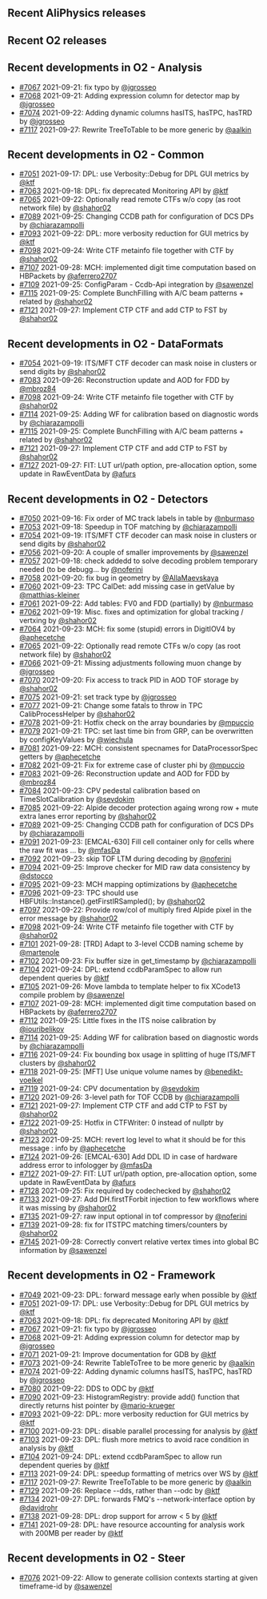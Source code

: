 ## Recent AliPhysics releases
## Recent O2 releases
## Recent developments in O2 - Analysis
- [\#7067](https://github.com/AliceO2Group/AliceO2/pull/7067) 2021-09-21: fix typo by [@jgrosseo](https://github.com/jgrosseo)
- [\#7068](https://github.com/AliceO2Group/AliceO2/pull/7068) 2021-09-21: Adding expression column for detector map by [@jgrosseo](https://github.com/jgrosseo)
- [\#7074](https://github.com/AliceO2Group/AliceO2/pull/7074) 2021-09-22: Adding dynamic columns hasITS, hasTPC, hasTRD by [@jgrosseo](https://github.com/jgrosseo)
- [\#7117](https://github.com/AliceO2Group/AliceO2/pull/7117) 2021-09-27: Rewrite TreeToTable to be more generic by [@aalkin](https://github.com/aalkin)
## Recent developments in O2 - Common
- [\#7051](https://github.com/AliceO2Group/AliceO2/pull/7051) 2021-09-17: DPL: use Verbosity::Debug for DPL GUI metrics by [@ktf](https://github.com/ktf)
- [\#7063](https://github.com/AliceO2Group/AliceO2/pull/7063) 2021-09-18: DPL: fix deprecated Monitoring API by [@ktf](https://github.com/ktf)
- [\#7065](https://github.com/AliceO2Group/AliceO2/pull/7065) 2021-09-22: Optionally read remote CTFs w/o copy (as root network file) by [@shahor02](https://github.com/shahor02)
- [\#7089](https://github.com/AliceO2Group/AliceO2/pull/7089) 2021-09-25: Changing CCDB path for configuration of DCS DPs by [@chiarazampolli](https://github.com/chiarazampolli)
- [\#7093](https://github.com/AliceO2Group/AliceO2/pull/7093) 2021-09-22: DPL: more verbosity reduction for GUI metrics by [@ktf](https://github.com/ktf)
- [\#7098](https://github.com/AliceO2Group/AliceO2/pull/7098) 2021-09-24: Write CTF metainfo file together with CTF by [@shahor02](https://github.com/shahor02)
- [\#7107](https://github.com/AliceO2Group/AliceO2/pull/7107) 2021-09-28: MCH: implemented digit time computation based on HBPackets by [@aferrero2707](https://github.com/aferrero2707)
- [\#7109](https://github.com/AliceO2Group/AliceO2/pull/7109) 2021-09-25: ConfigParam - Ccdb-Api integration by [@sawenzel](https://github.com/sawenzel)
- [\#7115](https://github.com/AliceO2Group/AliceO2/pull/7115) 2021-09-25: Complete BunchFilling with A/C beam patterns + related by [@shahor02](https://github.com/shahor02)
- [\#7121](https://github.com/AliceO2Group/AliceO2/pull/7121) 2021-09-27: Implement CTP CTF and add CTP to FST by [@shahor02](https://github.com/shahor02)
## Recent developments in O2 - DataFormats
- [\#7054](https://github.com/AliceO2Group/AliceO2/pull/7054) 2021-09-19:  ITS/MFT CTF decoder can mask noise in clusters or send digits by [@shahor02](https://github.com/shahor02)
- [\#7083](https://github.com/AliceO2Group/AliceO2/pull/7083) 2021-09-26: Reconstruction update and AOD for FDD  by [@mbroz84](https://github.com/mbroz84)
- [\#7098](https://github.com/AliceO2Group/AliceO2/pull/7098) 2021-09-24: Write CTF metainfo file together with CTF by [@shahor02](https://github.com/shahor02)
- [\#7114](https://github.com/AliceO2Group/AliceO2/pull/7114) 2021-09-25: Adding WF for calibration based on diagnostic words by [@chiarazampolli](https://github.com/chiarazampolli)
- [\#7115](https://github.com/AliceO2Group/AliceO2/pull/7115) 2021-09-25: Complete BunchFilling with A/C beam patterns + related by [@shahor02](https://github.com/shahor02)
- [\#7121](https://github.com/AliceO2Group/AliceO2/pull/7121) 2021-09-27: Implement CTP CTF and add CTP to FST by [@shahor02](https://github.com/shahor02)
- [\#7127](https://github.com/AliceO2Group/AliceO2/pull/7127) 2021-09-27: FIT: LUT url/path option, pre-allocation option, some update in RawEventData by [@afurs](https://github.com/afurs)
## Recent developments in O2 - Detectors
- [\#7050](https://github.com/AliceO2Group/AliceO2/pull/7050) 2021-09-16: Fix order of MC track labels in table by [@nburmaso](https://github.com/nburmaso)
- [\#7053](https://github.com/AliceO2Group/AliceO2/pull/7053) 2021-09-18: Speedup in TOF matching by [@chiarazampolli](https://github.com/chiarazampolli)
- [\#7054](https://github.com/AliceO2Group/AliceO2/pull/7054) 2021-09-19:  ITS/MFT CTF decoder can mask noise in clusters or send digits by [@shahor02](https://github.com/shahor02)
- [\#7056](https://github.com/AliceO2Group/AliceO2/pull/7056) 2021-09-20: A couple of smaller improvements by [@sawenzel](https://github.com/sawenzel)
- [\#7057](https://github.com/AliceO2Group/AliceO2/pull/7057) 2021-09-18: check addedd to solve decoding problem temporary needed (to be debugg… by [@noferini](https://github.com/noferini)
- [\#7058](https://github.com/AliceO2Group/AliceO2/pull/7058) 2021-09-20: fix bug in geometry by [@AllaMaevskaya](https://github.com/AllaMaevskaya)
- [\#7060](https://github.com/AliceO2Group/AliceO2/pull/7060) 2021-09-23: TPC CalDet: add missing case in getValue by [@matthias-kleiner](https://github.com/matthias-kleiner)
- [\#7061](https://github.com/AliceO2Group/AliceO2/pull/7061) 2021-09-22: Add tables: FV0 and FDD (partially) by [@nburmaso](https://github.com/nburmaso)
- [\#7062](https://github.com/AliceO2Group/AliceO2/pull/7062) 2021-09-19: Misc. fixes and optimization for global tracking / vertxing by [@shahor02](https://github.com/shahor02)
- [\#7064](https://github.com/AliceO2Group/AliceO2/pull/7064) 2021-09-23: MCH: fix some (stupid) errors in DigitIOV4 by [@aphecetche](https://github.com/aphecetche)
- [\#7065](https://github.com/AliceO2Group/AliceO2/pull/7065) 2021-09-22: Optionally read remote CTFs w/o copy (as root network file) by [@shahor02](https://github.com/shahor02)
- [\#7066](https://github.com/AliceO2Group/AliceO2/pull/7066) 2021-09-21: Missing adjustments following muon change by [@jgrosseo](https://github.com/jgrosseo)
- [\#7070](https://github.com/AliceO2Group/AliceO2/pull/7070) 2021-09-20: Fix access to track PID in AOD TOF storage by [@shahor02](https://github.com/shahor02)
- [\#7075](https://github.com/AliceO2Group/AliceO2/pull/7075) 2021-09-21: set track type by [@jgrosseo](https://github.com/jgrosseo)
- [\#7077](https://github.com/AliceO2Group/AliceO2/pull/7077) 2021-09-21: Change some fatals to throw in TPC CalibProcessHelper by [@shahor02](https://github.com/shahor02)
- [\#7078](https://github.com/AliceO2Group/AliceO2/pull/7078) 2021-09-21: Hotfix check on the array boundaries by [@mpuccio](https://github.com/mpuccio)
- [\#7079](https://github.com/AliceO2Group/AliceO2/pull/7079) 2021-09-21: TPC: set last time bin from GRP, can be overwritten by configKeyValues by [@wiechula](https://github.com/wiechula)
- [\#7081](https://github.com/AliceO2Group/AliceO2/pull/7081) 2021-09-22: MCH: consistent specnames for DataProcessorSpec getters by [@aphecetche](https://github.com/aphecetche)
- [\#7082](https://github.com/AliceO2Group/AliceO2/pull/7082) 2021-09-21: Fix for extreme case of cluster phi by [@mpuccio](https://github.com/mpuccio)
- [\#7083](https://github.com/AliceO2Group/AliceO2/pull/7083) 2021-09-26: Reconstruction update and AOD for FDD  by [@mbroz84](https://github.com/mbroz84)
- [\#7084](https://github.com/AliceO2Group/AliceO2/pull/7084) 2021-09-23: CPV pedestal calibration based on TimeSlotCalibration by [@sevdokim](https://github.com/sevdokim)
- [\#7085](https://github.com/AliceO2Group/AliceO2/pull/7085) 2021-09-22: Alpide decoder protection againg wrong row + mute extra lanes error reporting by [@shahor02](https://github.com/shahor02)
- [\#7089](https://github.com/AliceO2Group/AliceO2/pull/7089) 2021-09-25: Changing CCDB path for configuration of DCS DPs by [@chiarazampolli](https://github.com/chiarazampolli)
- [\#7091](https://github.com/AliceO2Group/AliceO2/pull/7091) 2021-09-23: [EMCAL-630] Fill cell container only for cells where the raw fit was … by [@mfasDa](https://github.com/mfasDa)
- [\#7092](https://github.com/AliceO2Group/AliceO2/pull/7092) 2021-09-23: skip TOF LTM during decoding by [@noferini](https://github.com/noferini)
- [\#7094](https://github.com/AliceO2Group/AliceO2/pull/7094) 2021-09-25: Improve checker for MID raw data consistency by [@dstocco](https://github.com/dstocco)
- [\#7095](https://github.com/AliceO2Group/AliceO2/pull/7095) 2021-09-23: MCH mapping optimizations by [@aphecetche](https://github.com/aphecetche)
- [\#7096](https://github.com/AliceO2Group/AliceO2/pull/7096) 2021-09-23: TPC should use HBFUtils::Instance().getFirstIRSampled(); by [@shahor02](https://github.com/shahor02)
- [\#7097](https://github.com/AliceO2Group/AliceO2/pull/7097) 2021-09-22: Provide row/col of multiply fired Alpide pixel in the error message by [@shahor02](https://github.com/shahor02)
- [\#7098](https://github.com/AliceO2Group/AliceO2/pull/7098) 2021-09-24: Write CTF metainfo file together with CTF by [@shahor02](https://github.com/shahor02)
- [\#7101](https://github.com/AliceO2Group/AliceO2/pull/7101) 2021-09-28: [TRD] Adapt to 3-level CCDB naming scheme by [@martenole](https://github.com/martenole)
- [\#7102](https://github.com/AliceO2Group/AliceO2/pull/7102) 2021-09-23: Fix buffer size in get_timestamp by [@chiarazampolli](https://github.com/chiarazampolli)
- [\#7104](https://github.com/AliceO2Group/AliceO2/pull/7104) 2021-09-24: DPL: extend ccdbParamSpec to allow run dependent queries by [@ktf](https://github.com/ktf)
- [\#7105](https://github.com/AliceO2Group/AliceO2/pull/7105) 2021-09-26: Move lambda to template helper to fix XCode13 compile problem by [@sawenzel](https://github.com/sawenzel)
- [\#7107](https://github.com/AliceO2Group/AliceO2/pull/7107) 2021-09-28: MCH: implemented digit time computation based on HBPackets by [@aferrero2707](https://github.com/aferrero2707)
- [\#7112](https://github.com/AliceO2Group/AliceO2/pull/7112) 2021-09-25: Little fixes in the ITS noise calibration by [@iouribelikov](https://github.com/iouribelikov)
- [\#7114](https://github.com/AliceO2Group/AliceO2/pull/7114) 2021-09-25: Adding WF for calibration based on diagnostic words by [@chiarazampolli](https://github.com/chiarazampolli)
- [\#7116](https://github.com/AliceO2Group/AliceO2/pull/7116) 2021-09-24: Fix bounding box usage in splitting of huge ITS/MFT clusters by [@shahor02](https://github.com/shahor02)
- [\#7118](https://github.com/AliceO2Group/AliceO2/pull/7118) 2021-09-25: [MFT] Use unique volume names by [@benedikt-voelkel](https://github.com/benedikt-voelkel)
- [\#7119](https://github.com/AliceO2Group/AliceO2/pull/7119) 2021-09-24: CPV documentation by [@sevdokim](https://github.com/sevdokim)
- [\#7120](https://github.com/AliceO2Group/AliceO2/pull/7120) 2021-09-26: 3-level path for TOF CCDB by [@chiarazampolli](https://github.com/chiarazampolli)
- [\#7121](https://github.com/AliceO2Group/AliceO2/pull/7121) 2021-09-27: Implement CTP CTF and add CTP to FST by [@shahor02](https://github.com/shahor02)
- [\#7122](https://github.com/AliceO2Group/AliceO2/pull/7122) 2021-09-25: Hotfix in CTFWriter: 0 instead of nullptr by [@shahor02](https://github.com/shahor02)
- [\#7123](https://github.com/AliceO2Group/AliceO2/pull/7123) 2021-09-25: MCH: revert log level to what it should be for this message : info by [@aphecetche](https://github.com/aphecetche)
- [\#7124](https://github.com/AliceO2Group/AliceO2/pull/7124) 2021-09-26: [EMCAL-630] Add DDL ID in case of hardware address error to infologger by [@mfasDa](https://github.com/mfasDa)
- [\#7127](https://github.com/AliceO2Group/AliceO2/pull/7127) 2021-09-27: FIT: LUT url/path option, pre-allocation option, some update in RawEventData by [@afurs](https://github.com/afurs)
- [\#7128](https://github.com/AliceO2Group/AliceO2/pull/7128) 2021-09-25: Fix required by codechecked by [@shahor02](https://github.com/shahor02)
- [\#7133](https://github.com/AliceO2Group/AliceO2/pull/7133) 2021-09-27: Add DH.firstTForbit injection to few workflows where it was missing by [@shahor02](https://github.com/shahor02)
- [\#7135](https://github.com/AliceO2Group/AliceO2/pull/7135) 2021-09-27: raw input optional in tof compressor by [@noferini](https://github.com/noferini)
- [\#7139](https://github.com/AliceO2Group/AliceO2/pull/7139) 2021-09-28: fix for ITSTPC matching timers/counters by [@shahor02](https://github.com/shahor02)
- [\#7145](https://github.com/AliceO2Group/AliceO2/pull/7145) 2021-09-28: Correctly convert relative vertex times into global BC information by [@sawenzel](https://github.com/sawenzel)
## Recent developments in O2 - Framework
- [\#7049](https://github.com/AliceO2Group/AliceO2/pull/7049) 2021-09-23: DPL: forward message early when possible by [@ktf](https://github.com/ktf)
- [\#7051](https://github.com/AliceO2Group/AliceO2/pull/7051) 2021-09-17: DPL: use Verbosity::Debug for DPL GUI metrics by [@ktf](https://github.com/ktf)
- [\#7063](https://github.com/AliceO2Group/AliceO2/pull/7063) 2021-09-18: DPL: fix deprecated Monitoring API by [@ktf](https://github.com/ktf)
- [\#7067](https://github.com/AliceO2Group/AliceO2/pull/7067) 2021-09-21: fix typo by [@jgrosseo](https://github.com/jgrosseo)
- [\#7068](https://github.com/AliceO2Group/AliceO2/pull/7068) 2021-09-21: Adding expression column for detector map by [@jgrosseo](https://github.com/jgrosseo)
- [\#7071](https://github.com/AliceO2Group/AliceO2/pull/7071) 2021-09-21: Improve documentation for GDB by [@ktf](https://github.com/ktf)
- [\#7073](https://github.com/AliceO2Group/AliceO2/pull/7073) 2021-09-24: Rewrite TableToTree to be more generic by [@aalkin](https://github.com/aalkin)
- [\#7074](https://github.com/AliceO2Group/AliceO2/pull/7074) 2021-09-22: Adding dynamic columns hasITS, hasTPC, hasTRD by [@jgrosseo](https://github.com/jgrosseo)
- [\#7080](https://github.com/AliceO2Group/AliceO2/pull/7080) 2021-09-22: DDS to ODC by [@ktf](https://github.com/ktf)
- [\#7090](https://github.com/AliceO2Group/AliceO2/pull/7090) 2021-09-23: HistogramRegistry: provide add() function that directly returns hist pointer by [@mario-krueger](https://github.com/mario-krueger)
- [\#7093](https://github.com/AliceO2Group/AliceO2/pull/7093) 2021-09-22: DPL: more verbosity reduction for GUI metrics by [@ktf](https://github.com/ktf)
- [\#7100](https://github.com/AliceO2Group/AliceO2/pull/7100) 2021-09-23: DPL: disable parallel processing for analysis by [@ktf](https://github.com/ktf)
- [\#7103](https://github.com/AliceO2Group/AliceO2/pull/7103) 2021-09-23: DPL: flush more metrics to avoid race condition in analysis by [@ktf](https://github.com/ktf)
- [\#7104](https://github.com/AliceO2Group/AliceO2/pull/7104) 2021-09-24: DPL: extend ccdbParamSpec to allow run dependent queries by [@ktf](https://github.com/ktf)
- [\#7113](https://github.com/AliceO2Group/AliceO2/pull/7113) 2021-09-24: DPL: speedup formatting of metrics over WS by [@ktf](https://github.com/ktf)
- [\#7117](https://github.com/AliceO2Group/AliceO2/pull/7117) 2021-09-27: Rewrite TreeToTable to be more generic by [@aalkin](https://github.com/aalkin)
- [\#7129](https://github.com/AliceO2Group/AliceO2/pull/7129) 2021-09-26: Replace --dds, rather than --odc by [@ktf](https://github.com/ktf)
- [\#7134](https://github.com/AliceO2Group/AliceO2/pull/7134) 2021-09-27: DPL: forwards FMQ's --network-interface option by [@davidrohr](https://github.com/davidrohr)
- [\#7138](https://github.com/AliceO2Group/AliceO2/pull/7138) 2021-09-28: DPL: drop support for arrow < 5 by [@ktf](https://github.com/ktf)
- [\#7141](https://github.com/AliceO2Group/AliceO2/pull/7141) 2021-09-28: DPL: have resource accounting for analysis work with 200MB per reader by [@ktf](https://github.com/ktf)
## Recent developments in O2 - Steer
- [\#7076](https://github.com/AliceO2Group/AliceO2/pull/7076) 2021-09-22: Allow to generate collision contexts starting at given timeframe-id by [@sawenzel](https://github.com/sawenzel)
